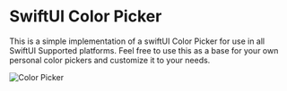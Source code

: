 # SwiftUI Color Picker


This is a simple implementation of a swiftUI Color Picker for use in all SwiftUI Supported platforms. Feel free to use this as a base for your own personal color pickers and customize it to your needs. 


![Color Picker](/ColorPicker.gif)



